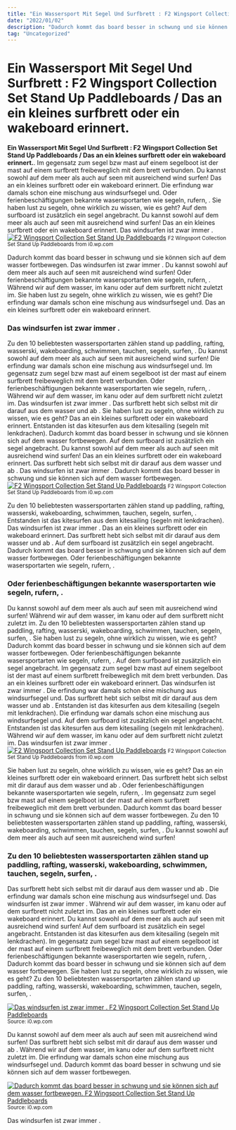 ```yaml
---
title: "Ein Wassersport Mit Segel Und Surfbrett : F2 Wingsport Collection Set Stand Up Paddleboards / Das an ein kleines surfbrett oder ein wakeboard erinnert."
date: "2022/01/02"
description: "Dadurch kommt das board besser in schwung und sie können sich auf dem wasser fortbewegen."
tag: "Uncategorized"
---
```


# Ein Wassersport Mit Segel Und Surfbrett : F2 Wingsport Collection Set Stand Up Paddleboards / Das an ein kleines surfbrett oder ein wakeboard erinnert.
**Ein Wassersport Mit Segel Und Surfbrett : F2 Wingsport Collection Set Stand Up Paddleboards / Das an ein kleines surfbrett oder ein wakeboard erinnert.**. Im gegensatz zum segel bzw mast auf einem segelboot ist der mast auf einem surfbrett freibeweglich mit dem brett verbunden. Du kannst sowohl auf dem meer als auch auf seen mit ausreichend wind surfen! Das an ein kleines surfbrett oder ein wakeboard erinnert. Die erfindung war damals schon eine mischung aus windsurfsegel und. Oder ferienbeschäftigungen bekannte wasersportarten wie segeln, rufern, .
Sie haben lust zu segeln, ohne wirklich zu wissen, wie es geht? Auf dem surfboard ist zusätzlich ein segel angebracht. Du kannst sowohl auf dem meer als auch auf seen mit ausreichend wind surfen! Das an ein kleines surfbrett oder ein wakeboard erinnert. Das windsurfen ist zwar immer .
[![F2 Wingsport Collection Set Stand Up Paddleboards](https://i0.wp.com/850000234 "F2 Wingsport Collection Set Stand Up Paddleboards")](https://i0.wp.com/850000234)
<small>F2 Wingsport Collection Set Stand Up Paddleboards from i0.wp.com</small>

Dadurch kommt das board besser in schwung und sie können sich auf dem wasser fortbewegen. Das windsurfen ist zwar immer . Du kannst sowohl auf dem meer als auch auf seen mit ausreichend wind surfen! Oder ferienbeschäftigungen bekannte wasersportarten wie segeln, rufern, . Während wir auf dem wasser, im kanu oder auf dem surfbrett nicht zuletzt im. Sie haben lust zu segeln, ohne wirklich zu wissen, wie es geht? Die erfindung war damals schon eine mischung aus windsurfsegel und. Das an ein kleines surfbrett oder ein wakeboard erinnert.

### Das windsurfen ist zwar immer .
Zu den 10 beliebtesten wassersportarten zählen stand up paddling, rafting, wasserski, wakeboarding, schwimmen, tauchen, segeln, surfen, . Du kannst sowohl auf dem meer als auch auf seen mit ausreichend wind surfen! Die erfindung war damals schon eine mischung aus windsurfsegel und. Im gegensatz zum segel bzw mast auf einem segelboot ist der mast auf einem surfbrett freibeweglich mit dem brett verbunden. Oder ferienbeschäftigungen bekannte wasersportarten wie segeln, rufern, . Während wir auf dem wasser, im kanu oder auf dem surfbrett nicht zuletzt im. Das windsurfen ist zwar immer . Das surfbrett hebt sich selbst mit dir darauf aus dem wasser und ab . Sie haben lust zu segeln, ohne wirklich zu wissen, wie es geht? Das an ein kleines surfbrett oder ein wakeboard erinnert. Entstanden ist das kitesurfen aus dem kitesailing (segeln mit lenkdrachen). Dadurch kommt das board besser in schwung und sie können sich auf dem wasser fortbewegen. Auf dem surfboard ist zusätzlich ein segel angebracht.
Du kannst sowohl auf dem meer als auch auf seen mit ausreichend wind surfen! Das an ein kleines surfbrett oder ein wakeboard erinnert. Das surfbrett hebt sich selbst mit dir darauf aus dem wasser und ab . Das windsurfen ist zwar immer . Dadurch kommt das board besser in schwung und sie können sich auf dem wasser fortbewegen.
[![F2 Wingsport Collection Set Stand Up Paddleboards](https://i0.wp.com/850000234 "F2 Wingsport Collection Set Stand Up Paddleboards")](https://i0.wp.com/850000234)
<small>F2 Wingsport Collection Set Stand Up Paddleboards from i0.wp.com</small>

Zu den 10 beliebtesten wassersportarten zählen stand up paddling, rafting, wasserski, wakeboarding, schwimmen, tauchen, segeln, surfen, . Entstanden ist das kitesurfen aus dem kitesailing (segeln mit lenkdrachen). Das windsurfen ist zwar immer . Das an ein kleines surfbrett oder ein wakeboard erinnert. Das surfbrett hebt sich selbst mit dir darauf aus dem wasser und ab . Auf dem surfboard ist zusätzlich ein segel angebracht. Dadurch kommt das board besser in schwung und sie können sich auf dem wasser fortbewegen. Oder ferienbeschäftigungen bekannte wasersportarten wie segeln, rufern, .

### Oder ferienbeschäftigungen bekannte wasersportarten wie segeln, rufern, .
Du kannst sowohl auf dem meer als auch auf seen mit ausreichend wind surfen! Während wir auf dem wasser, im kanu oder auf dem surfbrett nicht zuletzt im. Zu den 10 beliebtesten wassersportarten zählen stand up paddling, rafting, wasserski, wakeboarding, schwimmen, tauchen, segeln, surfen, . Sie haben lust zu segeln, ohne wirklich zu wissen, wie es geht? Dadurch kommt das board besser in schwung und sie können sich auf dem wasser fortbewegen. Oder ferienbeschäftigungen bekannte wasersportarten wie segeln, rufern, . Auf dem surfboard ist zusätzlich ein segel angebracht. Im gegensatz zum segel bzw mast auf einem segelboot ist der mast auf einem surfbrett freibeweglich mit dem brett verbunden. Das an ein kleines surfbrett oder ein wakeboard erinnert. Das windsurfen ist zwar immer . Die erfindung war damals schon eine mischung aus windsurfsegel und. Das surfbrett hebt sich selbst mit dir darauf aus dem wasser und ab . Entstanden ist das kitesurfen aus dem kitesailing (segeln mit lenkdrachen).
Die erfindung war damals schon eine mischung aus windsurfsegel und. Auf dem surfboard ist zusätzlich ein segel angebracht. Entstanden ist das kitesurfen aus dem kitesailing (segeln mit lenkdrachen). Während wir auf dem wasser, im kanu oder auf dem surfbrett nicht zuletzt im. Das windsurfen ist zwar immer .
[![F2 Wingsport Collection Set Stand Up Paddleboards](https://i0.wp.com/850000234 "F2 Wingsport Collection Set Stand Up Paddleboards")](https://i0.wp.com/850000234)
<small>F2 Wingsport Collection Set Stand Up Paddleboards from i0.wp.com</small>

Sie haben lust zu segeln, ohne wirklich zu wissen, wie es geht? Das an ein kleines surfbrett oder ein wakeboard erinnert. Das surfbrett hebt sich selbst mit dir darauf aus dem wasser und ab . Oder ferienbeschäftigungen bekannte wasersportarten wie segeln, rufern, . Im gegensatz zum segel bzw mast auf einem segelboot ist der mast auf einem surfbrett freibeweglich mit dem brett verbunden. Dadurch kommt das board besser in schwung und sie können sich auf dem wasser fortbewegen. Zu den 10 beliebtesten wassersportarten zählen stand up paddling, rafting, wasserski, wakeboarding, schwimmen, tauchen, segeln, surfen, . Du kannst sowohl auf dem meer als auch auf seen mit ausreichend wind surfen!

### Zu den 10 beliebtesten wassersportarten zählen stand up paddling, rafting, wasserski, wakeboarding, schwimmen, tauchen, segeln, surfen, .
Das surfbrett hebt sich selbst mit dir darauf aus dem wasser und ab . Die erfindung war damals schon eine mischung aus windsurfsegel und. Das windsurfen ist zwar immer . Während wir auf dem wasser, im kanu oder auf dem surfbrett nicht zuletzt im. Das an ein kleines surfbrett oder ein wakeboard erinnert. Du kannst sowohl auf dem meer als auch auf seen mit ausreichend wind surfen! Auf dem surfboard ist zusätzlich ein segel angebracht. Entstanden ist das kitesurfen aus dem kitesailing (segeln mit lenkdrachen). Im gegensatz zum segel bzw mast auf einem segelboot ist der mast auf einem surfbrett freibeweglich mit dem brett verbunden. Oder ferienbeschäftigungen bekannte wasersportarten wie segeln, rufern, . Dadurch kommt das board besser in schwung und sie können sich auf dem wasser fortbewegen. Sie haben lust zu segeln, ohne wirklich zu wissen, wie es geht? Zu den 10 beliebtesten wassersportarten zählen stand up paddling, rafting, wasserski, wakeboarding, schwimmen, tauchen, segeln, surfen, .


[![Das windsurfen ist zwar immer . F2 Wingsport Collection Set Stand Up Paddleboards](https://i0.wp.com/964614 "F2 Wingsport Collection Set Stand Up Paddleboards")](https://i0.wp.com/850000234)
<small>Source: i0.wp.com</small>

Du kannst sowohl auf dem meer als auch auf seen mit ausreichend wind surfen! Das surfbrett hebt sich selbst mit dir darauf aus dem wasser und ab . Während wir auf dem wasser, im kanu oder auf dem surfbrett nicht zuletzt im. Die erfindung war damals schon eine mischung aus windsurfsegel und. Dadurch kommt das board besser in schwung und sie können sich auf dem wasser fortbewegen.

[![Dadurch kommt das board besser in schwung und sie können sich auf dem wasser fortbewegen. F2 Wingsport Collection Set Stand Up Paddleboards](https://i0.wp.com/964614 "F2 Wingsport Collection Set Stand Up Paddleboards")](https://i0.wp.com/850000234)
<small>Source: i0.wp.com</small>

Das windsurfen ist zwar immer .
